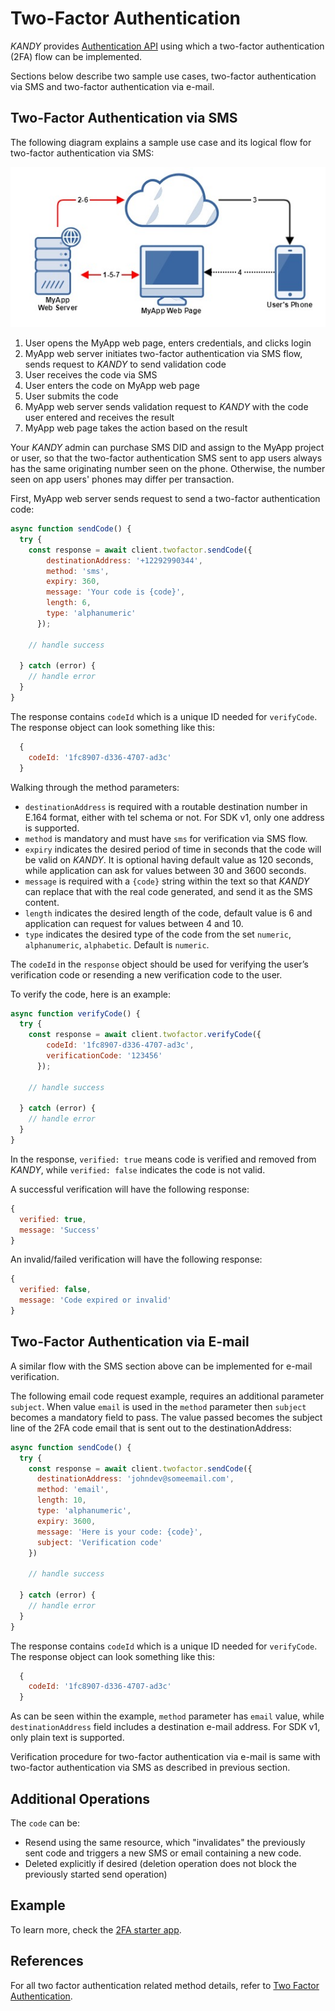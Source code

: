 # Two-Factor Authentication
$KANDY$ provides [Authentication API](/developer/references/nodejs/1.2.1#twofactor-send-code) using which a two-factor authentication (2FA) flow can be implemented.

Sections below describe two sample use cases, two-factor authentication via SMS and two-factor authentication via e-mail.

## Two-Factor Authentication via SMS
The following diagram explains a sample use case and its logical flow for two-factor authentication via SMS:

![2FA via SMS flow](2fa-flow.png)

1. User opens the MyApp web page, enters credentials, and clicks login
2. MyApp web server initiates two-factor authentication via SMS flow, sends request to $KANDY$ to send validation code
3. User receives the code via SMS
4. User enters the code on MyApp web page
5. User submits the code
6. MyApp web server sends validation request to $KANDY$ with the code user entered and receives the result
7. MyApp web page takes the action based on the result

Your $KANDY$ admin can purchase SMS DID and assign to the MyApp project or user, so that the two-factor authentication SMS sent to app users always has the same originating number seen on the phone. Otherwise, the number seen on app users' phones may differ per transaction.

First, MyApp web server sends request to send a two-factor authentication code:

```javascript
async function sendCode() {
  try {
    const response = await client.twofactor.sendCode({
        destinationAddress: '+12292990344',
        method: 'sms',
        expiry: 360,
        message: 'Your code is {code}',
        length: 6,
        type: 'alphanumeric'
      });

    // handle success

  } catch (error) {
    // handle error
  }
}
```
The response contains `codeId` which is a unique ID needed for `verifyCode`. The response object can look something like this:
```javascript
  {
    codeId: '1fc8907-d336-4707-ad3c'
  }
```

Walking through the method parameters:

+ `destinationAddress` is required with a routable destination number in E.164 format, either with tel schema or not. For SDK v1, only one address is supported.
+ `method` is mandatory and must have `sms` for verification via SMS flow.
+ `expiry` indicates the desired period of time in seconds that the code will be valid on $KANDY$. It is optional having default value as 120 seconds, while application can ask for values between 30 and 3600 seconds.
+ `message` is required with a `{code}` string within the text so that $KANDY$ can replace that with the real code generated, and send it as the SMS content.
+ `length` indicates the desired length of the code, default value is 6 and application can request for values between 4 and 10.
+ `type` indicates the desired type of the code from the set `numeric`, `alphanumeric`, `alphabetic`. Default is `numeric`.

The `codeId` in the `response` object should be used for verifying the user’s verification code or resending a new verification code to the user.

To verify the code, here is an example:

```javascript
async function verifyCode() {
  try {
    const response = await client.twofactor.verifyCode({
        codeId: '1fc8907-d336-4707-ad3c',
        verificationCode: '123456'
      });

    // handle success

  } catch (error) {
    // handle error
  }
}
```
In the response, `verified: true` means code is verified and removed from $KANDY$, while `verified: false` indicates the code is not valid.

A successful verification will have the following response:
```javascript
{
  verified: true,
  message: 'Success'
}
```
An invalid/failed verification will have the following response:
```javascript
{
  verified: false,
  message: 'Code expired or invalid'
}
```

## Two-Factor Authentication via E-mail
A similar flow with the SMS section above can be implemented for e-mail verification.

The following email code request example, requires an additional parameter `subject`. When value `email` is used in the `method` parameter then `subject` becomes a mandatory field to pass. The value passed becomes the subject line of the 2FA code email that is sent out to the destinationAddress:

```javascript
async function sendCode() {
  try {
    const response = await client.twofactor.sendCode({
      destinationAddress: 'johndev@someemail.com',
      method: 'email',
      length: 10,
      type: 'alphanumeric',
      expiry: 3600,
      message: 'Here is your code: {code}',
      subject: 'Verification code'
    })

    // handle success

  } catch (error) {
    // handle error
  }
}
```
The response contains `codeId` which is a unique ID needed for `verifyCode`. The response object can look something like this:
```javascript
  {
    codeId: '1fc8907-d336-4707-ad3c'
  }
```

As can be seen within the example, `method` parameter has `email` value, while `destinationAddress` field includes a destination e-mail address. For SDK v1, only plain text is supported.

Verification procedure for two-factor authentication via e-mail is same with two-factor authentication via SMS as described in previous section.

## Additional Operations
The `code` can be:

+ Resend using the same resource, which "invalidates" the previously sent code and triggers a new SMS or email containing a new code.
+ Deleted explicitly if desired (deletion operation does not block the previously started send operation)

## Example
To learn more, check the [2FA starter app](https://github.com/Kandy-IO/kandy-cpaas-nodejs-sdk/tree/v1.2.1/examples/2fa).

## References
For all two factor authentication related method details, refer to [Two Factor Authentication](/developer/references/nodejs/1.2.1#twofactor-send-code).
